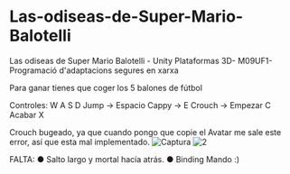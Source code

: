 # Las-odiseas-de-Super-Mario-Balotelli
Las odiseas de Super Mario Balotelli - Unity  Plataformas 3D-  M09UF1-Programació d'adaptacions segures en xarxa

Para ganar tienes que coger los 5 balones de fútbol

Controles:
W 
A 
S 
D 
Jump -> Espacio
Cappy -> E 
Crouch -> Empezar C
          Acabar X

Crouch bugeado, ya que cuando pongo que copie el Avatar me sale este error, así que esta mal implementado.
![Captura](https://user-images.githubusercontent.com/98030912/200163231-b7f456a8-775f-4330-8842-e32c55313258.PNG)
![2](https://user-images.githubusercontent.com/98030912/200163233-9f1b15a7-ef23-4cca-a60a-a416cd15dd3f.PNG)

FALTA:
● Salto largo y mortal hacía atrás.
● Binding Mando
:)
